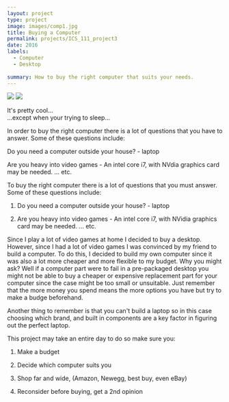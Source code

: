 ```yaml
---
layout: project
type: project
image: images/comp1.jpg
title: Buying a Computer
permalink: projects/ICS_111_project3
date: 2016
labels:
  - Computer
  - Desktop
  
summary: How to buy the right computer that suits your needs.
---
```


<img class="ui image" src="{{ site.baseurl }}/images/comp1.jpg">

<img class="ui image" src="{{ site.baseurl }}/images/comp2.jpg">

It's pretty cool...  
...except when your trying to sleep... 

In order to buy the right computer there is a lot of questions that you have to answer. Some of these questions include:

Do you need a computer outside your house? - laptop

Are you heavy into video games - An intel core i7, with NVdia graphics card may be needed. ... etc.

To buy the right computer there is a lot of questions that you must answer.
Some of these questions include: 

1. Do you need a computer outside your house? - laptop

2. Are you heavy into video games - An intel core i7, with NVidia graphics card may be needed.
...
etc.


Since I play a lot of video games at home I decided to buy a desktop. However, since I had a lot of video games I was convinced by my friend to build a computer. To do this, I decided to build my own computer since it was also a lot more cheaper and more flexible to my budget. Why you might ask? Well if a computer part were to fail in a pre-packaged desktop you might not be able to buy a cheaper or expensive replacement part for your computer since the case might be too small or unsuitable. Just remember that the more money you spend means the more options you have but try to make a budge beforehand. 


Another thing to remember is that you can't build a laptop so in this case choosing which brand, and built in components are a key factor in figuring out the perfect laptop. 


This project may take an entire day to do so make sure you:

1. Make a budget

2. Decide which computer suits you

3. Shop far and wide, (Amazon, Newegg, best buy, even eBay)

4. Reconsider before buying, get a 2nd opinion
